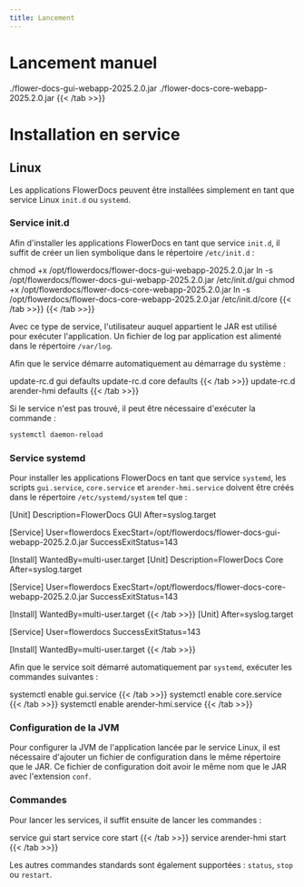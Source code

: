 ```yaml
---
title: Lancement
---
```


# Lancement manuel


./flower-docs-gui-webapp-2025.2.0.jar 
./flower-docs-core-webapp-2025.2.0.jar
{{< /tab >>}}

# Installation en service

## Linux

Les applications FlowerDocs peuvent être installées simplement en tant que service Linux `init.d` ou `systemd`.


### Service init.d

Afin d'installer les applications FlowerDocs en tant que service `init.d`, il suffit de créer un lien symbolique dans le répertoire `/etc/init.d` : 

chmod +x /opt/flowerdocs/flower-docs-gui-webapp-2025.2.0.jar
ln -s /opt/flowerdocs/flower-docs-gui-webapp-2025.2.0.jar /etc/init.d/gui
chmod +x /opt/flowerdocs/flower-docs-core-webapp-2025.2.0.jar
ln -s /opt/flowerdocs/flower-docs-core-webapp-2025.2.0.jar /etc/init.d/core
{{< /tab >>}}
{{< /tab >>}}


Avec ce type de service, l'utilisateur auquel appartient le JAR est utilisé pour exécuter l'application. 
Un fichier de log par application est alimenté dans le répertoire `/var/log`.

Afin que le service démarre automatiquement au démarrage du système : 

update-rc.d gui defaults
update-rc.d core defaults
{{< /tab >>}}
update-rc.d arender-hmi defaults
{{< /tab >>}}


Si le service n'est pas trouvé, il peut être nécessaire d'exécuter la commande :

```bash
systemctl daemon-reload
```

### Service systemd

Pour installer les applications FlowerDocs en tant que service `systemd`, les scripts `gui.service`, `core.service` et `arender-hmi.service` doivent être créés dans le répertoire `/etc/systemd/system` tel que :

[Unit]
Description=FlowerDocs GUI
After=syslog.target

[Service]
User=flowerdocs
ExecStart=/opt/flowerdocs/flower-docs-gui-webapp-2025.2.0.jar
SuccessExitStatus=143

[Install]
WantedBy=multi-user.target
[Unit]
Description=FlowerDocs Core
After=syslog.target

[Service]
User=flowerdocs
ExecStart=/opt/flowerdocs/flower-docs-core-webapp-2025.2.0.jar
SuccessExitStatus=143

[Install]
WantedBy=multi-user.target
{{< /tab >>}}
[Unit]
After=syslog.target

[Service]
User=flowerdocs
SuccessExitStatus=143

[Install]
WantedBy=multi-user.target
{{< /tab >>}}


Afin que le service soit démarré automatiquement par `systemd`, exécuter les commandes suivantes :


systemctl enable gui.service
{{< /tab >>}}
systemctl enable core.service
{{< /tab >>}}
systemctl enable arender-hmi.service
{{< /tab >>}}

### Configuration de la JVM

Pour configurer la JVM de l'application lancée par le service Linux, il est nécessaire d'ajouter un fichier de configuration dans le même répertoire que le JAR. 
Ce fichier de configuration doit avoir le même nom que le JAR avec l'extension `conf`.

### Commandes

Pour lancer les services, il suffit ensuite de lancer les commandes : 

service gui start
service core start
{{< /tab >>}}
service arender-hmi start
{{< /tab >>}}

Les autres commandes standards sont également supportées : `status`, `stop` ou `restart`.